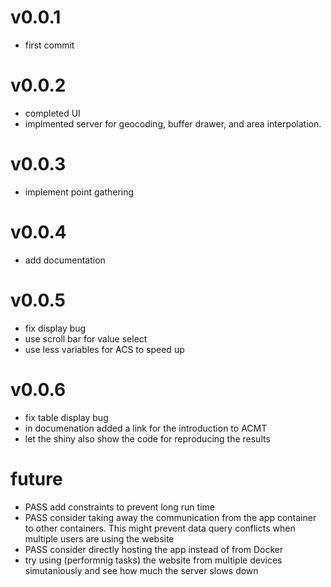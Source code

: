 v0.0.1
===== 
* first commit

v0.0.2
===== 
* completed UI 
* implmented server for geocoding, buffer drawer, and area interpolation.

v0.0.3
===== 
* implement point gathering

v0.0.4
===== 
* add documentation

v0.0.5
===== 
* fix display bug
* use scroll bar for value select
* use less variables for ACS to speed up

v0.0.6
===== 
* fix table display bug
* in documenation added a link for the introduction to ACMT
* let the shiny also show the code for reproducing the results

future
========================= 
* PASS add constraints to prevent long run time
* PASS consider taking away the communication from the app container to other containers. This might prevent data query conflicts when multiple users are using the website
* PASS consider directly hosting the app instead of from Docker
* try using (performnig tasks) the website from multiple devices simutaniously and see how much the server slows down




